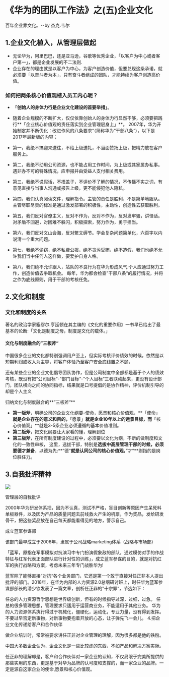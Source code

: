 # 《华为的团队工作法》之(五)企业文化

> 
百年企业靠文化。--by 杰克.韦尔

## 1.企业文化植入，从管理层做起

* 无论华为，阿里巴巴，还是亚马逊，谷歌等优秀企业，「以客户为中心或者客户第一」，都是企业发展的不二法则.
* 企业存在的理由就是以客户为中心，为客户创造价值，但要兑现这条承诺，就必须要「以奋斗者为本」，只有奋斗者组成的团队，才能持续为客户创造高价值。
### 如何把两条核心价值观植入员工内心呢？

* **「创始人的身体力行是企业文化建设的首要举措」**。
* 随着企业规模的不断扩大，仅仅依靠创始人的身体力行显然不够，必须要把践行**「企业核心价值观的责任落实到企业管理层身上」**。
2007年，华为开始制定并不断优化：改进作风的八条要求“（简称华为“干部八条“），以下是2017年最新版的内容；

* 第一，我绝不搞迎来送往，不给上级送礼，不当面赞扬上级，把精力放在客户服务上。
* 第二，我绝不动用公司资源，也不能占用工作时间，为上级或其家属办私事。遇非办不可的特殊情况，应申报并由受益人支付相关费用。
* 第三，我绝不说假话，不捂盖子，不评价不了解的情况，不传播不实之词，有意见直接与当事人沟通或报告上级，更不能侵犯他人隐私。
* 第四，我们认真阅读文件，理解指令。主管的责任是胜利，不是简单地服从。主管尽职尽责的标准是通过激发部署的积极性，主动性，创造性去获取胜利。
* 第五，我们反对官僚主义，反对不作为，反对不作为，反对发牢骚，讲怪话。对矛盾不回避，对困难不躲闪，积极探索，努力作为，勇于担当。
* 第六，我们反对文山会海，反对繁文缛节。学会复杂问题简单化，六百字以内说清一个重大问题。
* 第七，我绝不偷窃，绝不私费公报，绝不贪污受贿，绝不造假，我们也绝不允许我们当中任何人这样做，要爱护自身人格。
* 第八，我们绝不允许跟人，站队的不良行为在华为形成风气.个人应通过努力工作，创造价值去争取机会。
每年，华为都会检查”干部八条“的履行情况，并将之作为底线原则，用于干部的考核任免。

## 2.文化和制度

### 文化和制度的关系

著名的政治学家塞缪尔.亨廷顿在其主编的《文化的重要作用》一书早已给出了最基本的论断:「文化是制度之母，制度是文化的载体。」

#### 文化与制度融合的”三板斧“

中国很多企业的文化都特别强调用户至上，但实际考核评价绩效的时候，依然是以短期利润或收入为主导，将客户体验乃至客户安全底线置之不顾，

还有某些企业的企业文化倡导团队协作，但是公司制度中全部都是基于个人的绩效考核，既没有把”公司目标“-”部门目标“-”个人目标“三者联动起来，更没有设计部门，团队横向之间的协同指标，结果就是口号提倡的是协作精神，评价机制引导的却是个人主义

归纳文化与制度融合的**”三板斧“**

* **第一板斧**，明确公司的企业文化纲要-使命，愿景和核心价值观，**「使命」**就是企业存在的意义和目的，**「愿景」**就是企业10年以上的远景目标，而**「核心价值观」**就是3-5条企业必须遵循的基本价值准则。
* **第二板斧**，把文化纲要让大家看的懂，理解到位
* **第三板斧**，在所有制度建设的过程中，必须要以文化为纲，不断的做制度和文化的一致性审核，
这里，选拔干部，特别是**选拔中高层管理干部的时候，必须要德才兼备**，以德为先:**”德“**就是认同公司的核心价值观，**”才“**则指的是岗位胜任力。

## 3.自我批评精神

 ![](https://mmbiz.qpic.cn/mmbiz_jpg/DtXMOMzhHReLDHibg40Sz5MxjYpqrg5NK99MPPMicDSkDOdsHAsb0mwPtS4ma0ekk2SPlyJf4Bia8r8mD9laJnlWw/640?wx_fmt=jpeg&tp=webp&wxfrom=5&wx_lazy=1&wx_co=1)


管理层的自我批评

2000年华为研发体系把，因为不认真，测试不严格，盲目创新等原因产生呆死料单板器件，以及因为产品的质量问题去前线救火产生的机票，作为奖品，发给研发骨干，把这些奖品放在自己每天都能看得见的地方，警示自己。

成立蓝军参谋部

该部门最早成立于2006年，隶属于公司战略marketing体系（战略与市场部）

「蓝军，原指在军事模拟对抗演习中专门扮演假象敌的部队，通过模仿对手的作战特征与红军代表正面部队进行针对性的训练」，成立蓝军参谋的目的，就是对抗红军的执行战略和方案，考虑未来三年专门战胜华为!

蓝军除了能够直接”对抗“各个业务部门，它还是第一个敢于直接对任正非本人提出批评的部门。2018年，在华为内部的人力资源2.0总纲研讨班上，时任华为蓝军参谋部部长的潘少钦发表了一篇文章，剖析任正非的”十宗罪“，节选如下：

任总的人力资源哲学思想是世界级创新，但有的时候指导过深，过细，过急。
任总的很多管理思想，管理要求只适用于运营商业务，不能适用于其他业务。
华为的人力资源体系执行得过于机械化，僵硬化，运动化，专业力量，没有得到发挥。
不要过早否定新事物，对新事物要抱着开放的心态，让子弹先飞一会儿。
4.把企业文化传递给客户和合作伙伴

做企业培训时，常常被要求讲任正非对企业管理的理解，因为很多都是他的铁粉。

中国大多数企业认为，企业文化是一些比较虚的东西，不如产品和解决方案实际。

任正非的理解却是，客户和合作伙伴对一家企业的认知，不仅局限于完美所提供的那些实用的东西，更是基于对华为品牌的认可度和支撑的，而一家企业的品牌。一定是源自这家企业的使命,愿景和核心价值观。

